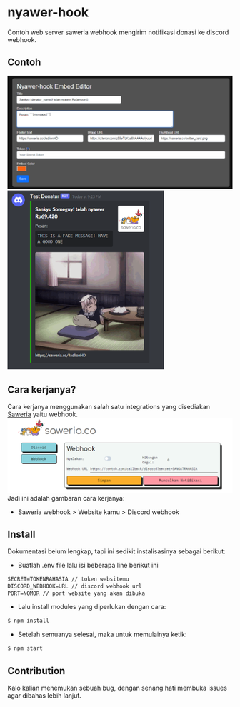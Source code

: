 
# nyawer-hook
Contoh web server saweria webhook mengirim notifikasi donasi ke discord webhook.

## Contoh
<img src="https://github.com/JadlionHD/nyawer-hook/blob/master/.github/img/contoh3.png?raw=true">
<img src="https://github.com/JadlionHD/nyawer-hook/blob/master/.github/img/contoh1.png?raw=true" width=350>

## Cara kerjanya?
Cara kerjanya menggunakan salah satu integrations yang disediakan [Saweria](https://saweria.co) yaitu webhook.
<img src="https://github.com/JadlionHD/nyawer-hook/blob/master/.github/img/contoh2.png?raw=true">
Jadi ini adalah gambaran cara kerjanya:
- Saweria webhook > Website kamu > Discord webhook


## Install
Dokumentasi belum lengkap, tapi ini sedikit instalisasinya sebagai berikut:
- Buatlah .env file lalu isi beberapa line berikut ini
```
SECRET=TOKENRAHASIA // token websitemu
DISCORD_WEBHOOK=URL // discord webhook url
PORT=NOMOR // port website yang akan dibuka
```
- Lalu install modules yang diperlukan dengan cara:
```bash
$ npm install
```
- Setelah semuanya selesai, maka untuk memulainya ketik:
```bash
$ npm start
```

## Contribution
Kalo kalian menemukan sebuah bug, dengan senang hati membuka issues agar dibahas lebih lanjut.